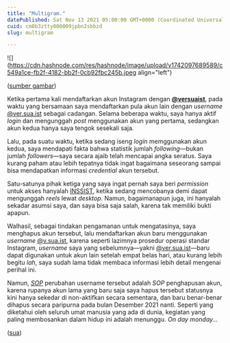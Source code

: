 ```yaml
---
title: "Multigram."
datePublished: Sat Nov 13 2021 05:00:00 GMT+0000 (Coordinated Universal Time)
cuid: cm8b3ztty000009jpbn2sbbzd
slug: multigram

---
```


![](https://cdn.hashnode.com/res/hashnode/image/upload/v1742097689589/c549a1ce-fb2f-4182-bb2f-0cb92fbc245b.jpeg align="left")

([sumber gambar](https://www.oldbookillustrations.com/illustrations/from-window/))

Ketika pertama kali mendaftarkan akun Instagram dengan [**@versuaist**](https://instagram.com/versuaist), pada waktu yang bersamaan saya mendaftarkan pula akun lain dengan *username* [@](https://instagram.com/ver.sua.ist)[ver.sua.ist](http://ver.sua.ist) sebagai cadangan. Selama beberapa waktu, saya hanya aktif *login* dan mengunggah *post* menggunakan akun yang pertama, sedangkan akun kedua hanya saya tengok sesekali saja.

Lalu, pada suatu waktu, ketika sedang iseng *login* memggunakan akun kedua, saya mendapati fakta bahwa statistik jumlah *following*—bukan jumlah *followers*—saya secara ajaib telah mencapai angka seratus. Saya kurang paham atau lebih tepatnya tidak ingat bagaimana seseorang sampai bisa mendapatkan informasi *credential* akun tersebut.

Satu-satunya pihak ketiga yang saya ingat pernah saya beri *permission* untuk akses hanyalah [INSSIST](https://inssist.com/), ketika sedang mencobanya demi dapat mengunggah *reels* lewat *desktop*. Namun, bagaimanapun juga, ini hanyalah sekadar asumsi saya, dan saya bisa saja salah, karena tak memiliki bukti apapun.

Walhasil, sebagai tindakan pengamanan untuk mengatasinya, saya menghapus akun tersebut, lalu mendaftarkan akun baru menggunakan *username* [@](https://instagram.com/v.sua.ist)[v.sua.ist](http://v.sua.ist), karena seperti lazimnya prosedur operasi standar Instagram, *username* saya yang sebelumnya—yakni [@](https://instagram.com/ver.sua.ist)[ver.sua.ist](http://ver.sua.ist)—baru dapat digunakan untuk akun lain setelah empat belas hari, atau kurang lebih begitu *lah*, saya sudah lama tidak membaca informasi lebih detail mengenai perihal ini.

Namun, [*SOP*](https://en.wikipedia.org/wiki/Standard_operating_procedure) perubahan username tersebut adalah *SOP* penghapusan akun, karena rupanya akun lama yang baru saja saya hapus tersebut statusnya kini hanya sekedar di non-aktifkan secara sementara, dan baru benar-benar dihapus secara paripurna pada bulan Desember 2021 nanti. Seperti yang diketahui oleh seluruh umat manusia yang ada di dunia, kegiatan yang paling membosankan dalam hidup ini adalah menunggu. *On day monday...*

([sua](https://sua.ist))